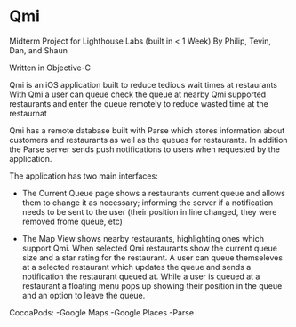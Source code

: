 # Qmi
Midterm Project for Lighthouse Labs (built in < 1 Week)
By Philip, Tevin, Dan, and Shaun

Written in Objective-C

Qmi is an iOS application built to reduce tedious wait times at restaurants
With Qmi a user can queue check the queue at nearby Qmi supported restaurants and enter the queue remotely to reduce wasted time at the restaurnat

Qmi has a remote database built with Parse which stores information about customers and restaurants as well as the queues for restaurants. In addition the Parse server sends push notifications to users when requested by the application.


The application has two main interfaces:

- The Current Queue page shows a restaurants current queue and allows them to change it as necessary; informing the server if a notification needs to be sent to the user (their position in line changed, they were removed frome queue, etc)

- The Map View shows nearby restaurants, highlighting ones which support Qmi. When selected Qmi restaurants show the current queue size and a star rating for the restaurant. A user can queue themseleves at a selected restaurant which updates the queue and sends a notification the restaurant queued at. While a user is queued at a restaurant a floating menu pops up showing their position in the queue and an option to leave the queue.

CocoaPods:
-Google Maps
-Google Places
-Parse
